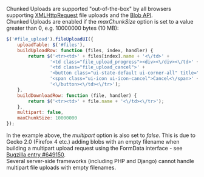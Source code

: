 Chunked Uploads are supported "out-of-the-box" by all browsers supporting [XMLHttpRequest](https://developer.mozilla.org/en/xmlhttprequest) file uploads and the [Blob API](https://developer.mozilla.org/en/DOM/Blob).  
Chunked Uploads are enabled if the *maxChunkSize* option is set to a value greater than 0, e.g. 10000000 bytes (10 MB):
```js
$('#file_upload').fileUploadUI({
    uploadTable: $('#files'),
    buildUploadRow: function (files, index, handler) {
        return $('<tr><td>' + files[index].name + '<\/td>' +
                '<td class="file_upload_progress"><div><\/div><\/td>' +
                '<td class="file_upload_cancel">' +
                '<button class="ui-state-default ui-corner-all" title="Cancel">' +
                '<span class="ui-icon ui-icon-cancel">Cancel<\/span>' +
                '<\/button><\/td><\/tr>');
    },
    buildDownloadRow: function (file, handler) {
        return $('<tr><td>' + file.name + '<\/td><\/tr>');
    },
    multipart: false,
    maxChunkSize: 10000000
});
```
In the example above, the *multipart* option is also set to *false*. This is due to Gecko 2.0 (Firefox 4 etc.) adding blobs with an empty filename when building a multipart upload request using the FormData interface - see [Bugzilla entry #649150](https://bugzilla.mozilla.org/show_bug.cgi?id=649150).  
Several server-side frameworks (including PHP and Django) cannot handle multipart file uploads with empty filenames.